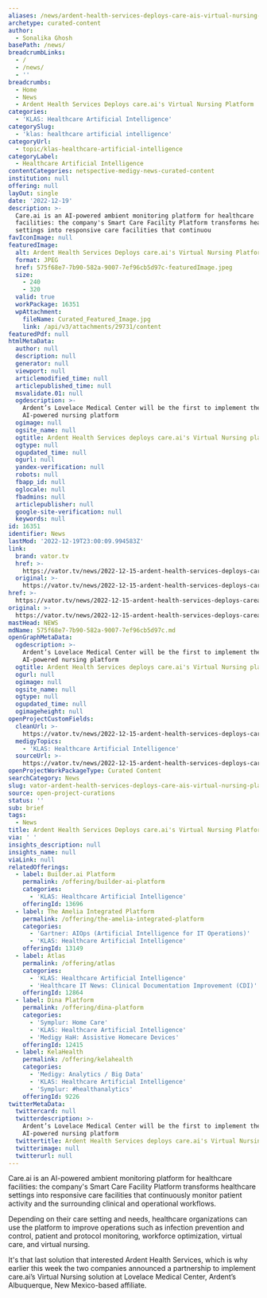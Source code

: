 ```yaml
---
aliases: /news/ardent-health-services-deploys-care-ais-virtual-nursing-platform
archetype: curated-content
author:
  - Sonalika Ghosh
basePath: /news/
breadcrumbLinks:
  - /
  - /news/
  - ''
breadcrumbs:
  - Home
  - News
  - Ardent Health Services Deploys care.ai's Virtual Nursing Platform
categories:
  - 'KLAS: Healthcare Artificial Intelligence'
categorySlug:
  - 'klas: healthcare artificial intelligence'
categoryUrl:
  - topic/klas-healthcare-artificial-intelligence
categoryLabel:
  - Healthcare Artificial Intelligence
contentCategories: netspective-medigy-news-curated-content
institution: null
offering: null
layOut: single
date: '2022-12-19'
description: >-
  Care.ai is an AI-powered ambient monitoring platform for healthcare
  facilities: the company's Smart Care Facility Platform transforms healthcare
  settings into responsive care facilities that continuou
favIconImage: null
featuredImage:
  alt: Ardent Health Services Deploys care.ai's Virtual Nursing Platform
  format: JPEG
  href: 575f68e7-7b90-582a-9007-7ef96cb5d97c-featuredImage.jpeg
  size:
    - 240
    - 320
  valid: true
  workPackage: 16351
  wpAttachment:
    fileName: Curated_Featured_Image.jpg
    link: /api/v3/attachments/29731/content
featuredPdf: null
htmlMetaData:
  author: null
  description: null
  generator: null
  viewport: null
  articlemodified_time: null
  articlepublished_time: null
  msvalidate.01: null
  ogdescription: >-
    Ardent’s Lovelace Medical Center will be the first to implement the
    AI-powered nursing platform
  ogimage: null
  ogsite_name: null
  ogtitle: Ardent Health Services deploys care.ai's Virtual Nursing platform
  ogtype: null
  ogupdated_time: null
  ogurl: null
  yandex-verification: null
  robots: null
  fbapp_id: null
  oglocale: null
  fbadmins: null
  articlepublisher: null
  google-site-verification: null
  keywords: null
id: 16351
identifier: News
lastMod: '2022-12-19T23:00:09.994583Z'
link:
  brand: vator.tv
  href: >-
    https://vator.tv/news/2022-12-15-ardent-health-services-deploys-careais-virtual-nursing-platform
  original: >-
    https://vator.tv/news/2022-12-15-ardent-health-services-deploys-careais-virtual-nursing-platform
href: >-
  https://vator.tv/news/2022-12-15-ardent-health-services-deploys-careais-virtual-nursing-platform
original: >-
  https://vator.tv/news/2022-12-15-ardent-health-services-deploys-careais-virtual-nursing-platform
mastHead: NEWS
mdName: 575f68e7-7b90-582a-9007-7ef96cb5d97c.md
openGraphMetaData:
  ogdescription: >-
    Ardent’s Lovelace Medical Center will be the first to implement the
    AI-powered nursing platform
  ogtitle: Ardent Health Services deploys care.ai's Virtual Nursing platform
  ogurl: null
  ogimage: null
  ogsite_name: null
  ogtype: null
  ogupdated_time: null
  ogimageheight: null
openProjectCustomFields:
  cleanUrl: >-
    https://vator.tv/news/2022-12-15-ardent-health-services-deploys-careais-virtual-nursing-platform
  medigyTopics:
    - 'KLAS: Healthcare Artificial Intelligence'
  sourceUrl: >-
    https://vator.tv/news/2022-12-15-ardent-health-services-deploys-careais-virtual-nursing-platform
openProjectWorkPackageType: Curated Content
searchCategory: News
slug: vator-ardent-health-services-deploys-care-ais-virtual-nursing-platform
source: open-project-curations
status: ''
sub: brief
tags:
  - News
title: Ardent Health Services Deploys care.ai's Virtual Nursing Platform
via: ' '
insights_description: null
insights_name: null
viaLink: null
relatedOfferings:
  - label: Builder.ai Platform
    permalink: /offering/builder-ai-platform
    categories:
      - 'KLAS: Healthcare Artificial Intelligence'
    offeringId: 13696
  - label: The Amelia Integrated Platform
    permalink: /offering/the-amelia-integrated-platform
    categories:
      - 'Gartner: AIOps (Artificial Intelligence for IT Operations)'
      - 'KLAS: Healthcare Artificial Intelligence'
    offeringId: 13149
  - label: Atlas
    permalink: /offering/atlas
    categories:
      - 'KLAS: Healthcare Artificial Intelligence'
      - 'Healthcare IT News: Clinical Documentation Improvement (CDI)'
    offeringId: 12864
  - label: Dina Platform
    permalink: /offering/dina-platform
    categories:
      - 'Symplur: Home Care'
      - 'KLAS: Healthcare Artificial Intelligence'
      - 'Medigy HaH: Assistive Homecare Devices'
    offeringId: 12415
  - label: KelaHealth
    permalink: /offering/kelahealth
    categories:
      - 'Medigy: Analytics / Big Data'
      - 'KLAS: Healthcare Artificial Intelligence'
      - 'Symplur: #healthanalytics'
    offeringId: 9226
twitterMetaData:
  twittercard: null
  twitterdescription: >-
    Ardent’s Lovelace Medical Center will be the first to implement the
    AI-powered nursing platform
  twittertitle: Ardent Health Services deploys care.ai's Virtual Nursing platform
  twitterimage: null
  twitterurl: null
---
```

<p>Care.ai is an AI-powered ambient monitoring platform for healthcare facilities: the company's Smart Care Facility Platform transforms healthcare settings into responsive care facilities that continuously monitor patient activity and the surrounding clinical and operational workflows.&nbsp;</p><p>Depending on their care setting and needs, healthcare organizations can use the platform to improve operations such as infection prevention and control, patient and protocol monitoring, workforce optimization, virtual care, and virtual nursing.</p><p>It's that last solution that interested Ardent Health Services, which is why earlier this week the two companies announced a partnership to implement care.ai’s Virtual Nursing solution at Lovelace Medical Center, Ardent’s Albuquerque, New Mexico-based affiliate.</p>